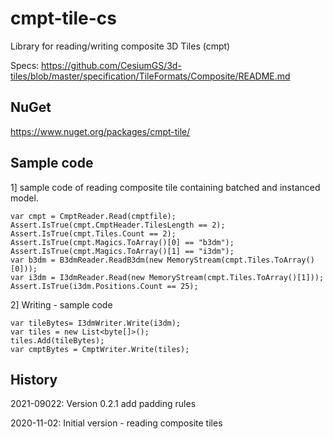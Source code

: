 # cmpt-tile-cs

Library for reading/writing composite 3D Tiles (cmpt)

Specs: https://github.com/CesiumGS/3d-tiles/blob/master/specification/TileFormats/Composite/README.md

## NuGet

https://www.nuget.org/packages/cmpt-tile/

## Sample code

1] sample code of reading composite tile containing batched and instanced model.

```
var cmpt = CmptReader.Read(cmptfile);
Assert.IsTrue(cmpt.CmptHeader.TilesLength == 2);
Assert.IsTrue(cmpt.Tiles.Count == 2);
Assert.IsTrue(cmpt.Magics.ToArray()[0] == "b3dm");
Assert.IsTrue(cmpt.Magics.ToArray()[1] == "i3dm");
var b3dm = B3dmReader.ReadB3dm(new MemoryStream(cmpt.Tiles.ToArray()[0]));
var i3dm = I3dmReader.Read(new MemoryStream(cmpt.Tiles.ToArray()[1]));
Assert.IsTrue(i3dm.Positions.Count == 25);
```

2] Writing - sample code

```
var tileBytes= I3dmWriter.Write(i3dm);
var tiles = new List<byte[]>();
tiles.Add(tileBytes);
var cmptBytes = CmptWriter.Write(tiles);

```

## History

2021-09022: Version 0.2.1 add padding rules

2020-11-02: Initial version - reading composite tiles
